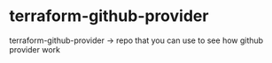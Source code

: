 # terraform-github-provider
terraform-github-provider -> repo that you can use to see how github provider work
